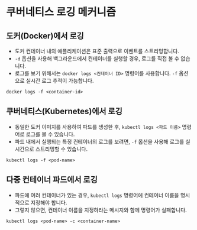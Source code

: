 # 쿠버네티스 로깅 메커니즘

## 도커(Docker)에서 로깅

- 도커 컨테이너 내의 애플리케이션은 표준 출력으로 이벤트를 스트리밍합니다.
- `-d` 옵션을 사용해 백그라운드에서 컨테이너를 실행할 경우, 로그를 직접 볼 수 없습니다.
- 로그를 보기 위해서는 `docker logs <컨테이너 ID>` 명령어를 사용합니다. `-f` 옵션으로 실시간 로그 추적이 가능합니다.

```shell
docker logs -f <container-id>
```

## 쿠버네티스(Kubernetes)에서 로깅

- 동일한 도커 이미지를 사용하여 파드를 생성한 후, `kubectl logs <파드 이름>` 명령어로 로그를 볼 수 있습니다.
- 파드 내에서 실행되는 특정 컨테이너의 로그를 보려면, `-f` 옵션을 사용해 로그를 실시간으로 스트리밍할 수 있습니다.

```shell
kubectl logs -f <pod-name>
```

## 다중 컨테이너 파드에서 로깅

- 파드에 여러 컨테이너가 있는 경우, `kubectl logs` 명령어에 컨테이너 이름을 명시적으로 지정해야 합니다.
- 그렇지 않으면, 컨테이너 이름을 지정하라는 메시지와 함께 명령어가 실패합니다.

```shell
kubectl logs <pod-name> -c <container-name>
```
